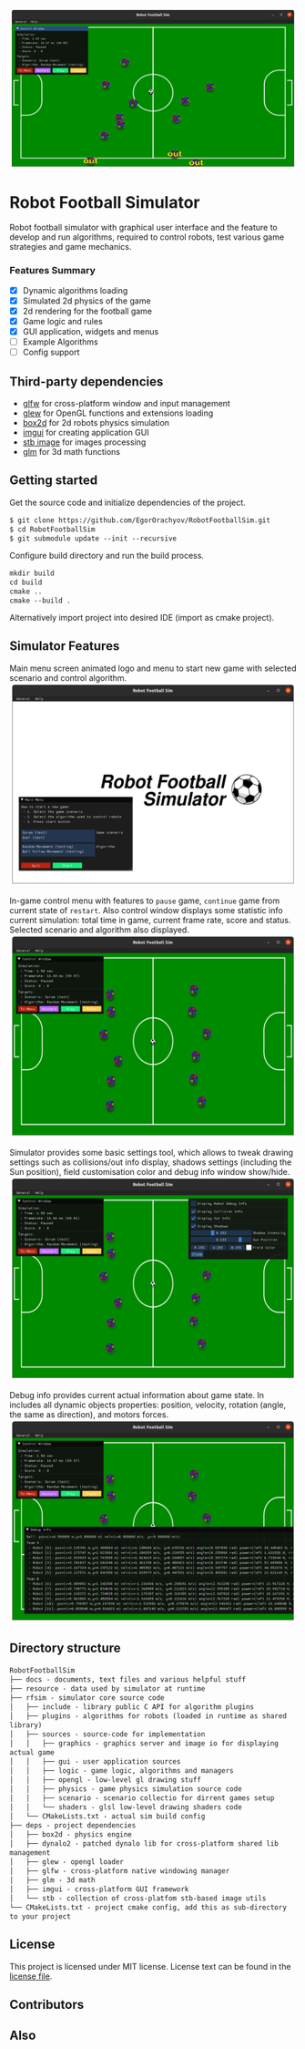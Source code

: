 ![rfsim](https://raw.githubusercontent.com/EgorOrachyov/RobotFootballSim/main/docs/pictures/rfsim_app.png)

# Robot Football Simulator

Robot football simulator with graphical user interface and the feature
to develop and run algorithms, required to control robots, test
various game strategies and game mechanics.

### Features Summary

- [X] Dynamic algorithms loading
- [X] Simulated 2d physics of the game
- [X] 2d rendering for the football game
- [X] Game logic and rules 
- [X] GUI application, widgets and menus
- [ ] Example Algorithms
- [ ] Config support

## Third-party dependencies

* [glfw](https://www.glfw.org) for cross-platform window and input management
* [glew](https://github.com/Perlmint/glew-cmake) for OpenGL functions and extensions loading
* [box2d](https://github.com/erincatto/box2d) for 2d robots physics simulation 
* [imgui](https://github.com/ocornut/imgui) for creating application GUI
* [stb image](https://github.com/nothings/stb) for images processing
* [glm](https://github.com/g-truc/glm) for 3d math functions

## Getting started

Get the source code and initialize dependencies of the project.

```shell script
$ git clone https://github.com/EgorOrachyov/RobotFootballSim.git
$ cd RobotFootballSim
$ git submodule update --init --recursive
```

Configure build directory and run the build process.

```shell script
mkdir build
cd build
cmake ..
cmake --build .
```

Alternatively import project into desired IDE (import as cmake project).

## Simulator Features

Main menu screen animated logo and menu to start new game with selected scenario and control algorithm.
![rfsim](https://raw.githubusercontent.com/EgorOrachyov/RobotFootballSim/main/docs/pictures/rfsim_main_menu.png)

In-game control menu with features to `pause` game, `continue` game from current state of `restart`.
Also control window displays some statistic info current simulation: total time in game, current
frame rate, score and status. Selected scenario and algorithm also displayed.
![rfsim](https://raw.githubusercontent.com/EgorOrachyov/RobotFootballSim/main/docs/pictures/rfsim_ingame.png)

Simulator provides some basic settings tool, which allows to tweak drawing settings such as 
collisions/out info display, shadows settings (including the Sun position), field customisation color
and debug info window show/hide.
![rfsim](https://raw.githubusercontent.com/EgorOrachyov/RobotFootballSim/main/docs/pictures/rfsim_settings.png)

Debug info provides current actual information about game state. In includes all dynamic objects
properties: position, velocity, rotation (angle, the same as direction), and motors forces.
![rfsim](https://raw.githubusercontent.com/EgorOrachyov/RobotFootballSim/main/docs/pictures/rfsim_debug_info.png)

## Directory structure

```
RobotFootballSim
├── docs - documents, text files and various helpful stuff
├── resource - data used by simulator at runtime
├── rfsim - simulator core source code
│   ├── include - library public C API for algorithm plugins
│   ├── plugins - algorithms for robots (loaded in runtime as shared library)
│   ├── sources - source-code for implementation
│   │   ├── graphics - graphics server and image io for displaying actual game
│   │   ├── gui - user application sources
│   │   ├── logic - game logic, algorithms and managers
│   │   ├── opengl - low-level gl drawing stuff
│   │   ├── physics - game physics simulation source code
│   │   ├── scenario - scenario collectio for dirrent games setup
│   │   └── shaders - glsl low-level drawing shaders code
│   └── CMakeLists.txt - actual sim build config
├── deps - project dependencies
│   ├── box2d - physics engine 
│   ├── dynalo2 - patched dynalo lib for cross-platform shared lib management  
│   ├── glew - opengl loader
│   ├── glfw - cross-platform native windowing manager
│   ├── glm - 3d math 
│   ├── imgui - cross-platform GUI framework
│   └── stb - collection of cross-platfom stb-based image utils 
└── CMakeLists.txt - project cmake config, add this as sub-directory to your project
```

## License

This project is licensed under MIT license. License text can be found in the 
[license file](https://github.com/EgorOrachyov/RobotFootballSim/blob/main/LICENSE.md).

## Contributors

## Also